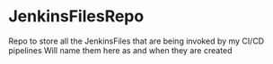 # JenkinsFilesRepo

Repo to store all the JenkinsFiles that are being invoked by my CI/CD pipelines
Will name them here as and when they are created
